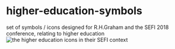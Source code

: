 # higher-education-symbols
set of symbols / icons designed for R.H.Graham and the SEFI 2018 conference, relating to higher education
![the higher education icons in their SEFI context](https://github.com/thomaseagle/higher-education-symbols/icons-SEFI-context@2x.png "image showing icons in context")

